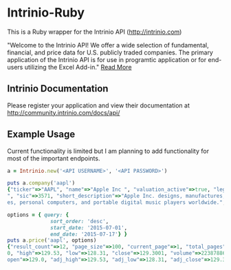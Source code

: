 # Intrinio-Ruby
This is a Ruby wrapper for the Intrinio API (http://intrinio.com)

"Welcome to the Intrinio API! We offer a wide selection of fundamental, financial, and price data for U.S. publicly traded companies. The primary application of the Intrinio API is for use in programtic application or for end-users utilizing the Excel Add-in."
[Read More](http://community.intrinio.com/docs/api/)

## Intrinio Documentation
Please register your application and view their documentation at http://community.intrinio.com/docs/api/

## Example Usage
Current functionality is limited but I am planning to add functionality for most of the important endpoints.
```ruby
a = Intrinio.new('<API USERNAME>', '<API PASSWORD>')

puts a.company('aapl')
{"ticker"=>"AAPL", "name"=>"Apple Inc ", "valuation_active"=>true, "legal_name"=>"Apple Inc.", "stock_exchange"=>"NASDAQ
", "sic"=>3571, "short_description"=>"Apple Inc. designs, manufactures, and markets mobile communication and media devic
es, personal computers, and portable digital music players worldwide.",...}

options = { query: {
              sort_order: 'desc', 
              start_date: '2015-07-01', 
              end_date: '2015-07-17'} }
puts a.price('aapl', options)
{"result_count"=>12, "page_size"=>100, "current_page"=>1, "total_pages"=>1, "data"=>[{"date"=>"2015-07-17", "open"=>129.
0, "high"=>129.53, "low"=>128.31, "close"=>129.3001, "volume"=>22387886.0, "ex_dividend"=>0.0, "split_ratio"=>1.0, "adj_
open"=>129.0, "adj_high"=>129.53, "adj_low"=>128.31, "adj_close"=>129.3001, "adj_volume"=>22387886.0},...}
```